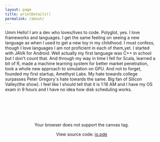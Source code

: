 ```yaml
---
layout: page
title: printDetails()
permalink: /about/
---
```

Umm Hello! I am a dev who loves/lives to code. Polyglot, yes. I love frameworks and languages. I get the same feeling on seeing a new language as when I used to get a new toy in my childhood. I must confess, though I love languages I am not proficient in each of them,yet. I started with JAVA for Android. Well actually my first language was C++ in school but I don't count that. And through my way in time I fell for Scala, learned a bit of R, made a machine learning system for better market penetration, took a whole new approach to simulation on GPU. And not to forget, founded my first startup,  Amethyst Labs. My hate towards college surpasses Peter Gregory's hate towards the same. Big fan of Silicon Valley(the show). I feel like I should tell that it is 1:16 AM and I have my OS exam in 9 hours and I have no idea how disk scheduling works.
<br/><br/><br/><br/><br/><br/>
<script type="text/javascript">
    function getProcessingSketchID () { return 'sketch1'; }
</script>
<center>
<figure>
    <canvas id="sketch1" data-processing-sources="/assets/io.pde" tabindex="0" style="image-rendering: -webkit-optimize-contrast !important;">
    <p>Your browser does not support the canvas tag.</p>
    </canvas>
    <figcaption>View source code: <a href="/assets/io.pde">io.pde</a></figcaption>
</figure>
</center>